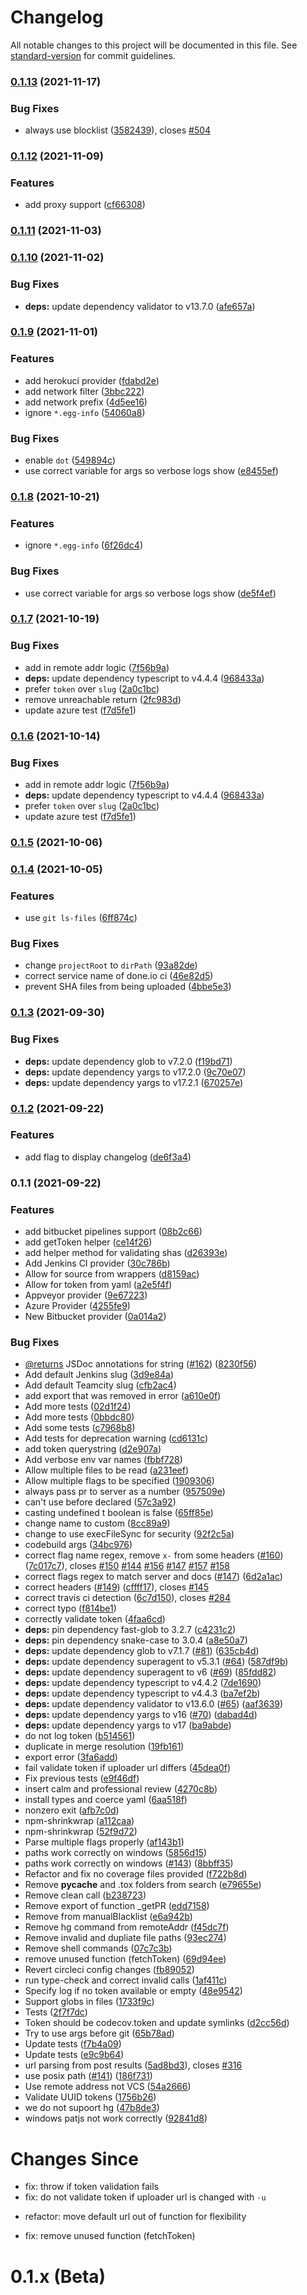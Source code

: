 # Changelog

All notable changes to this project will be documented in this file. See [standard-version](https://github.com/conventional-changelog/standard-version) for commit guidelines.

### [0.1.13](https://github.com/codecov/uploader/compare/v0.1.12...v0.1.13) (2021-11-17)

### Bug Fixes

- always use blocklist ([3582439](https://github.com/codecov/uploader/commit/35824398650981d9b08ff7a2a9bd2124af6f7512)), closes [#504](https://github.com/codecov/uploader/issues/504)

### [0.1.12](https://github.com/codecov/uploader/compare/v0.1.11...v0.1.12) (2021-11-09)

### Features

- add proxy support ([cf66308](https://github.com/codecov/uploader/commit/cf663088d2e6c6a6683fcbb7aa4a97d51ea643f0))

### [0.1.11](https://github.com/codecov/uploader/compare/v0.1.10...v0.1.11) (2021-11-03)

### [0.1.10](https://github.com/codecov/uploader/compare/v0.1.9...v0.1.10) (2021-11-02)

### Bug Fixes

- **deps:** update dependency validator to v13.7.0 ([afe657a](https://github.com/codecov/uploader/commit/afe657a97ad0d68db2a8d18ac166c182ca4cb2ef))

### [0.1.9](https://github.com/codecov/uploader/compare/v0.1.8...v0.1.9) (2021-11-01)

### Features

- add herokuci provider ([fdabd2e](https://github.com/codecov/uploader/commit/fdabd2ee3fc94a0d03565017bf54e18010b9daf6))
- add network filter ([3bbc222](https://github.com/codecov/uploader/commit/3bbc22247f76d6ea33e6061fad22857c222a2ac0))
- add network prefix ([4d5ee16](https://github.com/codecov/uploader/commit/4d5ee16bc0d96bca7b477017ba664f602b80b11f))
- ignore `*.egg-info` ([54060a8](https://github.com/codecov/uploader/commit/54060a86a52bbeb6763454f4284fe290cb8760ef))

### Bug Fixes

- enable `dot` ([549894c](https://github.com/codecov/uploader/commit/549894ce2a2a0f2a3b93f4e88861d419f7b2a0be))
- use correct variable for args so verbose logs show ([e8455ef](https://github.com/codecov/uploader/commit/e8455ef3cf717eeedceb2c43221a29f64264b077))

### [0.1.8](https://github.com/codecov/uploader/compare/v0.1.7...v0.1.8) (2021-10-21)

### Features

- ignore `*.egg-info` ([6f26dc4](https://github.com/codecov/uploader/commit/6f26dc4d6a41008ff42ec725b39b5864d47407f0))

### Bug Fixes

- use correct variable for args so verbose logs show ([de5f4ef](https://github.com/codecov/uploader/commit/de5f4ef1ba8993f7f4655b3928e9619887b5faca))

### [0.1.7](https://github.com/codecov/uploader/compare/v0.1.5...v0.1.7) (2021-10-19)

### Bug Fixes

- add in remote addr logic ([7f56b9a](https://github.com/codecov/uploader/commit/7f56b9ab6ad1a2206215b85aaf6a6142a50f75c8))
- **deps:** update dependency typescript to v4.4.4 ([968433a](https://github.com/codecov/uploader/commit/968433aa59ecbc306d1d720342d016cb23d76840))
- prefer `token` over `slug` ([2a0c1bc](https://github.com/codecov/uploader/commit/2a0c1bc8aea0d49474196933d60c1892ddaab9a6))
- remove unreachable return ([2fc983d](https://github.com/codecov/uploader/commit/2fc983dd985165c66b6e0aaf1f548bdaaf12f432))
- update azure test ([f7d5fe1](https://github.com/codecov/uploader/commit/f7d5fe1cc6822940e0f226320318a843c6424108))

### [0.1.6](https://github.com/codecov/uploader/compare/v0.1.5...v0.1.6) (2021-10-14)

### Bug Fixes

- add in remote addr logic ([7f56b9a](https://github.com/codecov/uploader/commit/7f56b9ab6ad1a2206215b85aaf6a6142a50f75c8))
- **deps:** update dependency typescript to v4.4.4 ([968433a](https://github.com/codecov/uploader/commit/968433aa59ecbc306d1d720342d016cb23d76840))
- prefer `token` over `slug` ([2a0c1bc](https://github.com/codecov/uploader/commit/2a0c1bc8aea0d49474196933d60c1892ddaab9a6))
- update azure test ([f7d5fe1](https://github.com/codecov/uploader/commit/f7d5fe1cc6822940e0f226320318a843c6424108))

### [0.1.5](https://github.com/codecov/uploader/compare/v0.1.4...v0.1.5) (2021-10-06)

### [0.1.4](https://github.com/codecov/uploader/compare/v0.1.3...v0.1.4) (2021-10-05)

### Features

- use `git ls-files` ([6ff874c](https://github.com/codecov/uploader/commit/6ff874c960c7e94ba9e3029dad0592df2b1ad0d0))

### Bug Fixes

- change `projectRoot` to `dirPath` ([93a82de](https://github.com/codecov/uploader/commit/93a82de9a19966ba87ce7f5da03d024c874e0266))
- correct service name of done.io ci ([46e82d5](https://github.com/codecov/uploader/commit/46e82d56a4e7417eeb92d09e3a5fb9106e4d6234))
- prevent SHA files from being uploaded ([4bbe5e3](https://github.com/codecov/uploader/commit/4bbe5e3eba3f88efbe2ea2ac00ec143fa5046cf2))

### [0.1.3](https://github.com/codecov/uploader/compare/v0.1.2...v0.1.3) (2021-09-30)

### Bug Fixes

- **deps:** update dependency glob to v7.2.0 ([f19bd71](https://github.com/codecov/uploader/commit/f19bd71777a88fcdea07e7594ee505152e926124))
- **deps:** update dependency yargs to v17.2.0 ([9c70e07](https://github.com/codecov/uploader/commit/9c70e07ddcdabdde545748e0395511b927f25681))
- **deps:** update dependency yargs to v17.2.1 ([670257e](https://github.com/codecov/uploader/commit/670257e883f501c1813d45f1b4ab75e59053c85b))

### [0.1.2](https://github.com/codecov/uploader/compare/v0.1.1...v0.1.2) (2021-09-22)

### Features

- add flag to display changelog ([de6f3a4](https://github.com/codecov/uploader/commit/de6f3a4503810fac72305bb09dc3af7370ec7da6))

### 0.1.1 (2021-09-22)

### Features

- add bitbucket pipelines support ([08b2c66](https://github.com/codecov/uploader/commit/08b2c66732af6ac77500b92bb6aaa07e5324a0ed))
- add getToken helper ([ce14f26](https://github.com/codecov/uploader/commit/ce14f264c789ebe5fa393d4474a21aafca3aa519))
- add helper method for validating shas ([d26393e](https://github.com/codecov/uploader/commit/d26393ec35a3b9f2533516ff7d31d7d53e076d03))
- Add Jenkins CI provider ([30c786b](https://github.com/codecov/uploader/commit/30c786bcef766a7569a794ec8035a6d17f5358b4))
- Allow for source from wrappers ([d8159ac](https://github.com/codecov/uploader/commit/d8159ac652664ad56ec92394c8c18327df81e7bb))
- Allow for token from yaml ([a2e5f4f](https://github.com/codecov/uploader/commit/a2e5f4faaf418120b08df5c220d4e7e05cd14ceb))
- Appveyor provider ([9e67223](https://github.com/codecov/uploader/commit/9e67223bcc9f73e16bf4751da831019b6d7b1b77))
- Azure Provider ([4255fe9](https://github.com/codecov/uploader/commit/4255fe94c1ae01bc84eaffdfa022ff6ede384176))
- New Bitbucket provider ([0a014a2](https://github.com/codecov/uploader/commit/0a014a2ffb692de3a691472e7e8f526d93d5efcf))

### Bug Fixes

- [@returns](https://github.com/returns) JSDoc annotations for string ([#162](https://github.com/codecov/uploader/issues/162)) ([8230f56](https://github.com/codecov/uploader/commit/8230f56315268ec37934c603cf0a31a57a72f62e))
- Add default Jenkins slug ([3d9e84a](https://github.com/codecov/uploader/commit/3d9e84ab7ca80bffe9eb18247a992a86b1a79309))
- Add default Teamcity slug ([cfb2ac4](https://github.com/codecov/uploader/commit/cfb2ac43b0354b1ca4582c5d39892df62528785f))
- add export that was removed in error ([a610e0f](https://github.com/codecov/uploader/commit/a610e0f2a33e6feac3f4351623375208360bb401))
- Add more tests ([02d1f24](https://github.com/codecov/uploader/commit/02d1f242cb798db80b31b6824938e0cffaca607d))
- Add more tests ([0bbdc80](https://github.com/codecov/uploader/commit/0bbdc800b0dbde509fd710ac55ae4242f899b254))
- Add some tests ([c7968b8](https://github.com/codecov/uploader/commit/c7968b868bfc0165c7081b7eb2bc45414962460a))
- Add tests for deprecation warning ([cd6131c](https://github.com/codecov/uploader/commit/cd6131ca72c1de386768383a366ade245b89f80d))
- add token querystring ([d2e907a](https://github.com/codecov/uploader/commit/d2e907aca6c6fa35c343715913c68ab5ad525ebe))
- Add verbose env var names ([fbbf728](https://github.com/codecov/uploader/commit/fbbf7283ee691a43d02c44c5af56d6a32ec654a7))
- Allow multiple files to be read ([a231eef](https://github.com/codecov/uploader/commit/a231eef600d49f90c603b57bf293b2f6c2d21c8c))
- Allow multiple flags to be specified ([1909306](https://github.com/codecov/uploader/commit/19093069d46410d45273b36630abce01efff1801))
- always pass pr to server as a number ([957509e](https://github.com/codecov/uploader/commit/957509e791b3fdb90b2d3b7b54e178a734ff14dd))
- can't use before declared ([57c3a92](https://github.com/codecov/uploader/commit/57c3a9299763b11d8520a5e5ab5b8c0cb7c6316b))
- casting undefined t boolean is false ([65ff85e](https://github.com/codecov/uploader/commit/65ff85e6e25241108402b9ebbb27c4a0c5421d2c))
- change name to custom ([8cc89a9](https://github.com/codecov/uploader/commit/8cc89a9612d92d28bf5235539ff88449b568eb3f))
- change to use execFileSync for security ([92f2c5a](https://github.com/codecov/uploader/commit/92f2c5aefd54c878f1d3c743451847f4cdf3d321))
- codebuild args ([34bc976](https://github.com/codecov/uploader/commit/34bc9765adb6c780a4cdda211d75c2f1747d0dd1))
- correct flag name regex, remove `x-` from some headers ([#160](https://github.com/codecov/uploader/issues/160)) ([7c017c7](https://github.com/codecov/uploader/commit/7c017c727e540cc344c8766821a72f4812bfcf2e)), closes [#150](https://github.com/codecov/uploader/issues/150) [#144](https://github.com/codecov/uploader/issues/144) [#156](https://github.com/codecov/uploader/issues/156) [#147](https://github.com/codecov/uploader/issues/147) [#157](https://github.com/codecov/uploader/issues/157) [#158](https://github.com/codecov/uploader/issues/158)
- correct flags regex to match server and docs ([#147](https://github.com/codecov/uploader/issues/147)) ([6d2a1ac](https://github.com/codecov/uploader/commit/6d2a1ac53dc74ae96a9182720d5927579023b239))
- correct headers ([#149](https://github.com/codecov/uploader/issues/149)) ([cffff17](https://github.com/codecov/uploader/commit/cffff17dbcd418e7d55276e6c5d9f596c409d1d4)), closes [#145](https://github.com/codecov/uploader/issues/145)
- correct travis ci detection ([6c7d150](https://github.com/codecov/uploader/commit/6c7d15055c4ad75d1d897f60a7b26bcbf56810e0)), closes [#284](https://github.com/codecov/uploader/issues/284)
- correct typo ([f814be1](https://github.com/codecov/uploader/commit/f814be1063bbfb73b422641d7f7a722be59d3716))
- correctly validate token ([4faa6cd](https://github.com/codecov/uploader/commit/4faa6cd814b2efb05b092145e22846f844cd870a))
- **deps:** pin dependency fast-glob to 3.2.7 ([c4231c2](https://github.com/codecov/uploader/commit/c4231c2d1aa8d2bb49ce0e966f53daca09f186ce))
- **deps:** pin dependency snake-case to 3.0.4 ([a8e50a7](https://github.com/codecov/uploader/commit/a8e50a70040afc60f792717b6cbb4d8e4a9720ae))
- **deps:** update dependency glob to v7.1.7 ([#81](https://github.com/codecov/uploader/issues/81)) ([635cb4d](https://github.com/codecov/uploader/commit/635cb4dbfe4cb1aabe8e7f35569871a0077bb5c4))
- **deps:** update dependency superagent to v5.3.1 ([#64](https://github.com/codecov/uploader/issues/64)) ([587df9b](https://github.com/codecov/uploader/commit/587df9bb0dccbb095c407c5c408b195bc8cda0c6))
- **deps:** update dependency superagent to v6 ([#69](https://github.com/codecov/uploader/issues/69)) ([85fdd82](https://github.com/codecov/uploader/commit/85fdd825be76d2fb18bcf0f4b7fa6db738cd4556))
- **deps:** update dependency typescript to v4.4.2 ([7de1690](https://github.com/codecov/uploader/commit/7de1690ba5120fe6a63cd733996422996b118724))
- **deps:** update dependency typescript to v4.4.3 ([ba7ef2b](https://github.com/codecov/uploader/commit/ba7ef2bad67df4ad8e204e2bfcad5ee5b6287cd4))
- **deps:** update dependency validator to v13.6.0 ([#65](https://github.com/codecov/uploader/issues/65)) ([aaf3639](https://github.com/codecov/uploader/commit/aaf36392685f0c5e9049790f5fe708712c9d24af))
- **deps:** update dependency yargs to v16 ([#70](https://github.com/codecov/uploader/issues/70)) ([dabad4d](https://github.com/codecov/uploader/commit/dabad4dace0c37527d7f765c3619a347b2bca4be))
- **deps:** update dependency yargs to v17 ([ba9abde](https://github.com/codecov/uploader/commit/ba9abdecbbe683cfce5e6609b976b6b6fcc503e3))
- do not log token ([b514561](https://github.com/codecov/uploader/commit/b5145616b844937ac6640fd13e5b742915177ce0))
- duplicate in merge resolution ([19fb161](https://github.com/codecov/uploader/commit/19fb161aa6a45e102377f87b2d690b262fed62bb))
- export error ([3fa6add](https://github.com/codecov/uploader/commit/3fa6add0f23bd74f01df7c20edf98bae9d2f0216))
- fail validate token if uploader url differs ([45dea0f](https://github.com/codecov/uploader/commit/45dea0f2ee1d7d4ed2dedf5fd9498229784c3ca3))
- Fix previous tests ([e9f46df](https://github.com/codecov/uploader/commit/e9f46dff94719e08715bbe85e31ce7c6110c817d))
- insert calm and professional review ([4270c8b](https://github.com/codecov/uploader/commit/4270c8ba6847fb197a660b783957efe3845ccc2b))
- install types and coerce yaml ([6aa518f](https://github.com/codecov/uploader/commit/6aa518f83ad17e7020ddaa4bee6e13c986071758))
- nonzero exit ([afb7c0d](https://github.com/codecov/uploader/commit/afb7c0d8a87b4d2d4b9de2f6fcb97ea054a1c7f2))
- npm-shrinkwrap ([a112caa](https://github.com/codecov/uploader/commit/a112caa9c9ee0e08964fea781177c6c3e80a3cc8))
- npm-shrinkwrap ([52f9d72](https://github.com/codecov/uploader/commit/52f9d72ae4ea0d62a54eae47645dc85ac1279cc3))
- Parse multiple flags properly ([af143b1](https://github.com/codecov/uploader/commit/af143b13541d0f55ce93a3bdd9f948e6896b290e))
- paths work correctly on windows ([5856d15](https://github.com/codecov/uploader/commit/5856d15b622c529f8c0173fe0c45f8a599bee71b))
- paths work correctly on windows ([#143](https://github.com/codecov/uploader/issues/143)) ([8bbff35](https://github.com/codecov/uploader/commit/8bbff35967b0ea4e075c81125a0f2e0f2d8d7151))
- Refactor and fix no coverage files provided ([f722b8d](https://github.com/codecov/uploader/commit/f722b8d43a8e1d1fdb2afdc29aeca84b009e834e))
- Remove **pycache** and .tox folders from search ([e79655e](https://github.com/codecov/uploader/commit/e79655ee66a44e8e5ab5880fdb1481ea83bdecfc))
- Remove clean call ([b238723](https://github.com/codecov/uploader/commit/b238723f272a3496737cb31d3185dd9e830a2233))
- Remove export of function \_getPR ([edd7158](https://github.com/codecov/uploader/commit/edd71586df877930fc31773b44952321ce58da9d))
- Remove from manualBlacklist ([e6a942b](https://github.com/codecov/uploader/commit/e6a942bf38f3f9af485ed4e666bc4c5a4e57fc8a))
- Remove hg command from remoteAddr ([f45dc7f](https://github.com/codecov/uploader/commit/f45dc7feddfd40afe45ab41ffcb8ec60d5c4ed6f))
- Remove invalid and dupliate file paths ([93ec274](https://github.com/codecov/uploader/commit/93ec274dd2d27acbbd6d5335a232454c023d7951))
- Remove shell commands ([07c7c3b](https://github.com/codecov/uploader/commit/07c7c3ba0274924a1ac730a26b60a94d26b7772e))
- remove unused function (fetchToken) ([69d94ee](https://github.com/codecov/uploader/commit/69d94eea52eae54eafde4c02b760a931ce4c8d1f))
- Revert circleci config changes ([fb89052](https://github.com/codecov/uploader/commit/fb89052033e40599c72de80147dd3185312f82ad))
- run type-check and correct invalid calls ([1af411c](https://github.com/codecov/uploader/commit/1af411c515e4e508dbc4aaa2ea752c13fa96e3fe))
- Specify log if no token available or empty ([48e9542](https://github.com/codecov/uploader/commit/48e9542d8a2eceedffc472156654c3f4306cab5f))
- Support globs in files ([1733f9c](https://github.com/codecov/uploader/commit/1733f9c883f056bce9d4a1228918e031468ded6f))
- Tests ([2f7f7dc](https://github.com/codecov/uploader/commit/2f7f7dce9e4b1fc00d343a8c2eccef1b1b170d8b))
- Token should be codecov.token and update symlinks ([d2cc56d](https://github.com/codecov/uploader/commit/d2cc56d18633080896c3d25a66eee924e4e52db2))
- Try to use args before git ([65b78ad](https://github.com/codecov/uploader/commit/65b78ade47749cf9cc40b544e2592638761c66f6))
- Update tests ([f7b4a09](https://github.com/codecov/uploader/commit/f7b4a09576f2424189cd00d7a4f0b11e6edc4f72))
- Update tests ([e9c9b64](https://github.com/codecov/uploader/commit/e9c9b64b9a5da0698ad37ff9d4f1fabc0c865068))
- url parsing from post results ([5ad8bd3](https://github.com/codecov/uploader/commit/5ad8bd3760fa2d3bd0d518454e2ff6eb953b4f68)), closes [#316](https://github.com/codecov/uploader/issues/316)
- use posix path ([#141](https://github.com/codecov/uploader/issues/141)) ([186f731](https://github.com/codecov/uploader/commit/186f7317a870f929405fcd63273a052c10a16d1e))
- Use remote address not VCS ([54a2666](https://github.com/codecov/uploader/commit/54a2666476cdd78c441bbf77331c74a5f7da0a9e))
- Validate UUID tokens ([1756b26](https://github.com/codecov/uploader/commit/1756b26ba8edce9cce90831234353ce188d87b73))
- we do not supoort hg ([47b8de3](https://github.com/codecov/uploader/commit/47b8de3bd1298590cf02169bb1bd208294786854))
- windows patjs not work correctly ([92841d8](https://github.com/codecov/uploader/commit/92841d81c1dd01d69b051a01523c18eac553fbbe))

# Changes Since

- fix: throw if token validation fails
- fix: do not validate token if uploader url is changed with `-u`

* refactor: move default url out of function for flexibility

- fix: remove unused function (fetchToken)

# 0.1.x (Beta)
